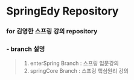 # SpringEdy Repository
### for 김영한 스프링 강의 repository

### - branch 설명

> 1. enterSpring Branch : 스프링 입문강의
> 2. springCore Branch : 스프링 핵심원리 강의
